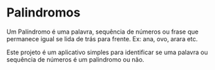 # Palindromos

Um Palíndromo é uma palavra, sequência de números ou frase que permanece igual se lida de trás para frente. Ex: ana, ovo, arara etc. 

Este projeto é um aplicativo simples para identificar se uma palavra ou sequência de números é um palindromo ou não. 

